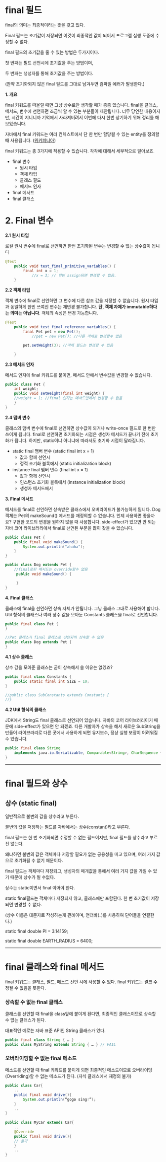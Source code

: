 # **final 필드**

final의 의미는 최종적이라는 뜻을 갖고 있다.

Final 필드는 초기값이 저장되면 이것이 최종적인 값이 되어서 프로그램 실행 도중에 수정할 수 없다.

final 필드의 초기값을 줄 수 있는 방법은 두가지이다.

첫 번째는 필드 선언시에 초기값을 주는 방법이며,

두 번째는 생성자를 통해 초기값을 주는 방법이다.

(만약 초기화되지 않은 final 필드를 그대로 남겨두면 컴파일 에러가 발생한다.)

**1. 개요**

final 키워드를 떠올릴 때면 그냥 상수로만 생각할 때가 종종 있습니다. final을 클래스, 메서드, 변수에 선언하면 조금씩 할 수 있는 부분들이 제안됩니다. 너무 당연한 내용이지만, 시간이 지니니까 기억에서 사라져버려서 이번에 다시 한번 상기하기 위해 정리를 해보았습니다.

자바에서 final 키워드는 여러 컨텍스트에서 단 한 번만 할당될 수 있는 entity를 정의할 때 사용됩니다. ([위키피니아](https://en.wikipedia.org/wiki/Final_(Java)))

final 키워드는 총 3가지에 적용할 수 있습니다. 각각에 대해서 세부적으로 알아보죠.

- final 변수
    - 원시 타입
    - 객체 타입
    - 클래스 필드
    - 메서드 인자
- final 메서드
- final 클래스

# **2. Final 변수**

**2.1 원시 타입**

로컬 원시 변수에 final로 선언하면 한번 초기화된 변수는 변경할 수 없는 상수값이 됩니다

```java
@Test
    public void test_final_primitive_variables() {
        final int x = 1;
			//x = 3; // 한번 assign되면 변경할 수 없음.
    }
```

**2.2 객체 타입**

객체 변수에 final로 선언하면 그 변수에 다른 참조 값을 지정할 수 없습니다. 원시 타입과 동일하게 한번 쓰여진 변수는 재변경 불가합니다. **단, 객체 자체가 immutable하다는 의미는 아닙니다**. 객체의 속성은 변경 가능합니다.

```java
@Test
    public void test_final_reference_variables() {
        final Pet pet = new Pet();
			//pet = new Pet(); //다른 객체로 변경할수 없음

        pet.setWeight(3); //객체 필드는 변경할 수 있음

    }
```

**2.3 메서드 인자**

메서드 인자에 final 키워드를 붙이면, 메서드 안에서 변수값을 변경할 수 없습니다.

```java
public class Pet {
    int weight;
    public void setWeight(final int weight) {
	//weight = 1; //final 인자는 메서드안에서 변경할 수 없음
    }
}
```

**2.4 맴버 변수**

클래스의 맴버 변수에 final로 선언하면 상수값이 되거나 write-once 필드로 한 번만 쓰이게 됩니다. final로 선언하면 초기화되는 시점은 생성자 메서드가 끝나기 전에 초기화가 됩니다. 하지만, static이냐 아니냐에 따라서도 초기화 시점이 달라집니다.

- static final 맴버 변수 (static final int x = 1)
    - 값과 함께 선언시
    - 정적 초기화 블록에서 (static initialization block)
- instance final 맴버 변수 (final int x = 1)
    - 값과 함께 선언시
    - 인스턴스 초기화 블록에서 (instance initialization block)
    - 생성자 메서드에서

**3. Final 메서드**

메서드를 final로 선언하면 상속받은 클래스에서 오버라이드가 불가능하게 됩니다. Dog 객체는 Pet의 makeSound() 메서드를 재정의할 수 없습니다. 언제 사용하면 좋을까요? 구현한 코드의 변경을 원하지 않을 때 사용합니다. side-effect가 있으면 안 되는 자바 코어 라이브러리에서 final로 선언된 부분을 많이 찾을 수 있습니다.

```java
public class Pet {
    public final void makeSound() {
        System.out.println("ahaha");
    }
}

public class Dog extends Pet {
    //final로된 메서드는 override할수 없음
     public void makeSound() { 

     }
}
```

**4. Final 클래스**

클래스에 final을 선언하면 상속 자체가 안됩니다. 그냥 클래스 그대로 사용해야 합니다. Util 형식의 클래스나 여러 상수 값을 모아둔 Constants 클래스을 final로 선언합니다.

```java
public final class Pet {
}

//Pet 클래스가 final 클래스로 선언되어 상속할 수 없음
public class Dog extends Pet {
}
```

**4.1 상수 클래스**

상수 값을 모아준 클래스는 굳이 상속해서 쓸 이유는 없겠죠?

```java
public final class Constants {
    public static final int SIZE = 10;
}

//public class SubConstants extends Constants {
//}
```

**4.2 Util 형식의 클래스**

JDK에서 String도 final 클래스로 선언되어 있습니다. 자바의 코어 라이브러리이기 때문에 side-effect가 있으면 안 되겠죠. 다른 개발자가 상속을 해서 새로운 SubString을 만들어 라이브러리로 다른 곳에서 사용하게 되면 유지보수, 정상 실행 보장이 어려워질 수 있습니다.

```java
public final class String
    implements java.io.Serializable, Comparable<String>, CharSequence {
}
```

---

# final 필드와 상수

## **상수 (static final)**

일반적으로 불변의 값을 상수라고 부른다.

불변의 값을 저장하는 필드를 자바에서는 상수(constant)라고 부른다.

final 필드는 한 번 초기화되면 수정할 수 없는 필드이지만, final 필드를 상수라고 부르진 않는다.

왜냐하면 불변의 값은 객체마다 저장할 필요가 없는 공용성을 띠고 있으며, 여러 가지 값으로 초기화될 수 없기 때문이다.

final 필드는 객체마다 저장되고, 생성자의 매개값을 통해서 여러 가지 값을 가질 수 있기 때문에 상수가 될 수없다.

상수는 static이면서 final 이어야 한다.

static final필드는 객체마다 저장되지 않고, 클래스에만 포함된다. 한 번 초기값이 저장되면 변경할 수 없다.

(상수 이름은 대문자로 작성하는게 관례이며, 언더바(_)를 사용하여 단어들을 연결한다.)

static final double PI = 3.14159;

static final double EARTH_RADIUS = 6400;

---

# final 클래스와 final 메서드

final 키워드는 클래스, 필드, 메소드 선언 시에 사용할 수 있다. final 키워드는 결코 수정될 수 없음을 뜻한다.

### **상속할 수 없는 final 클래스**

클래스를 선언할 때 final을 class앞에 붙이게 된다면, 최종적인 클래스이므로 상속할 수 없는 클래스가 된다.

대표적인 예로는 자바 표준 API인 String 클래스가 있다.

```java
public final class String { … }
public class MyString extends String { … } // FAIL
```

### **오버라이딩할 수 없는 final 메소드**

메소드를 선언할 때 final 키워드를 붙이게 되면 최종적인 메소드이므로 오버라이딩(Overriding)할 수 없는 메소드가 된다. (자식 클래스에서 재정의 불가)

```java
public class Car{
	..
	public final void drive(){
		System.out.println(“gogo sing!”);
	}
	..
}
 
public class MyCar extends Car{
	..
	@Override
	public final void drive(){
	// 불가
	}
	..
}
```
